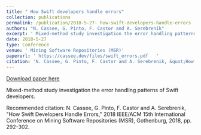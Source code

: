 ```yaml
---
title: " How Swift developers handle errors"
collection: publications
permalink: /publication/2018-5-27- how-swift-developers-handle-errors
authors: "N. Cassee, G. Pinto, F. Castor and A. Serebrenik"
excerpt: ' Mixed-method study investigation the error handling patterns of Swift developers.'
date: 2018-5-27
type: Conference
venue: ' Mining Software Repositories (MSR)'
paperurl: ' https://cassee.dev/files/swift_errors.pdf   '
citation: 'N. Cassee, G. Pinto, F. Castor and A. Serebrenik, &quot;How Swift Developers Handle Errors,&quot; 2018 IEEE/ACM 15th International Conference on Mining Software Repositories (MSR), Gothenburg, 2018, pp. 292-302.'
---
```


<a href=' https://cassee.dev/files/swift_errors.pdf   '>Download paper here</a>

 Mixed-method study investigation the error handling patterns of Swift developers.

Recommended citation: N. Cassee, G. Pinto, F. Castor and A. Serebrenik, "How Swift Developers Handle Errors," 2018 IEEE/ACM 15th International Conference on Mining Software Repositories (MSR), Gothenburg, 2018, pp. 292-302.